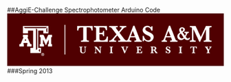 ##AggiE-Challenge Spectrophotometer Arduino Code
<a href="http://www.tamu.edu/">
<img src=https://github.com/4n1m0s1ty/spectrino/blob/master/Images/TAMU.jpg>
</a>
###Spring 2013
